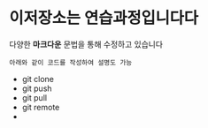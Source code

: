 # 이저장소는 연습과정입니다다

다양한 **마크다운** 문법을 통해 수정하고 있습니다

```
아래와 같이 코드를 작성하여 설명도 가능
```

- git clone
- git push
- git pull
- git remote
- 
